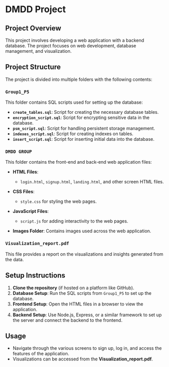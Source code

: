 # DMDD Project

## Project Overview

This project involves developing a web application with a backend database. The project focuses on web development, database management, and visualization.

## Project Structure

The project is divided into multiple folders with the following contents:

### `Group1_P5`

This folder contains SQL scripts used for setting up the database:

* **`create_tables.sql`**: Script for creating the necessary database tables.
* **`encryption_script.sql`**: Script for encrypting sensitive data in the database.
* **`psm_script.sql`**: Script for handling persistent storage management.
* **`indexes_script.sql`**: Script for creating indexes on tables.
* **`insert_script.sql`**: Script for inserting initial data into the database.

### `DMDD GROUP`

This folder contains the front-end and back-end web application files:

* **HTML Files**:

  * `login.html`, `signup.html`, `landing.html`, and other screen HTML files.
* **CSS Files**:

  * `style.css` for styling the web pages.
* **JavaScript Files**:

  * `script.js` for adding interactivity to the web pages.
* **Images Folder**: Contains images used across the web application.

### `Visualization_report.pdf`

This file provides a report on the visualizations and insights generated from the data.

## Setup Instructions

1. **Clone the repository** (if hosted on a platform like GitHub).
2. **Database Setup**: Run the SQL scripts from `Group1_P5` to set up the database.
3. **Frontend Setup**: Open the HTML files in a browser to view the application.
4. **Backend Setup**: Use Node.js, Express, or a similar framework to set up the server and connect the backend to the frontend.

## Usage

* Navigate through the various screens to sign up, log in, and access the features of the application.
* Visualizations can be accessed from the **Visualization\_report.pdf**.

